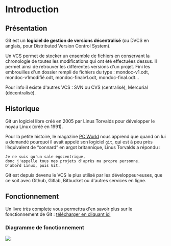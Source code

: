 # Introduction

## Présentation
Git est un **logiciel de gestion de versions décentralisé** (ou DVCS en anglais, pour Distributed Version Control System).

Un VCS permet de stocker un ensemble de fichiers en conservant la chronologie de toutes les modifications qui ont été effectuées dessus. Il permet ainsi de retrouver les différentes versions d'un projet.
Fini les embrouilles d'un dossier rempli de fichiers du type : mondoc-v1.odt, mondoc-v1modifié.odt, mondoc-finalv1.odt, mondoc-final.odt...

Pour info il existe d'autres VCS : SVN ou CVS (centralisé), Mercurial (décentralisé).


## Historique

Git un logiciel libre créé en 2005 par Linus Torvalds pour développer le noyau Linux (créé en 1991).

Pour la petite histoire, le magazine [PC World](https://www.pcworld.com/) nous apprend que quand on lui a demandé pourquoi il avait appelé son logiciel `git`, qui est à peu près l’équivalent de “connard” en argot britannique, Linus Torvalds a répondu :

    Je ne suis qu'un sale égocentrique, 
    donc j'appelle tous mes projets d'après ma propre personne. 
    D’abord Linux, puis Git.

Git est depuis devenu le VCS le plus utilisé par les développeur·euses, que ce soit avec Github, Gitlab, Bitbucket
ou d'autres services en ligne. 


## Fonctionnement

Un livre très complete vous permettra d'en savoir plus sur le fonctionnement de Git :
[télécharger en cliquant ici](https://github.com/progit/progit2-fr/releases/download/2.1.68/progit.epub)

### Diagramme de fonctionnement
![](https://git-scm.com/book/en/v2/images/lifecycle.png)